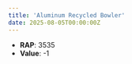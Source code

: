 ```yaml
---
title: 'Aluminum Recycled Bowler'
date: 2025-08-05T00:00:00Z
---
```

- **RAP**: 3535
- **Value**: -1

